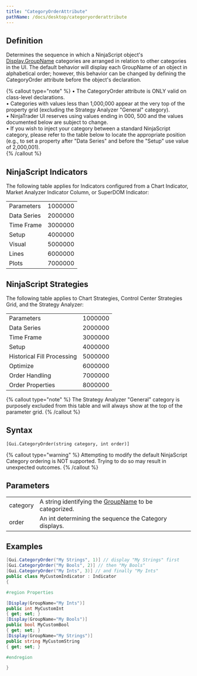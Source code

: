```yaml
---
title: "CategoryOrderAttribute"
pathName: /docs/desktop/categoryorderattribute
---
```


## Definition

Determines the sequence in which a NinjaScript object's [Display.GroupName](/docs/desktop/displayattribute) categories are arranged in relation to other categories in the UI. The default behavior will display each GroupName of an object in alphabetical order; however, this behavior can be changed by defining the CategoryOrder attribute before the object's declaration.

{% callout type="note" %}
&bull; The CategoryOrder attribute is ONLY valid on class-level declarations.  
&bull; Categories with values less than 1,000,000 appear at the very top of the property grid (excluding the Strategy Analyzer "General" category).  
&bull; NinjaTrader UI reserves using values ending in 000, 500 and the values documented below are subject to change.  
&bull; If you wish to inject your category between a standard NinjaScript category, please refer to the table below to locate the appropriate position (e.g., to set a property after "Data Series" and before the "Setup" use value of 2,000,001).  
{% /callout %}

## NinjaScript Indicators

The following table applies for Indicators configured from a Chart Indicator, Market Analyzer Indicator Column, or SuperDOM Indicator:

|  |  |
| --- | --- |
| Parameters | 1000000 |
| Data Series | 2000000 |
| Time Frame | 3000000 |
| Setup | 4000000 |
| Visual | 5000000 |
| Lines | 6000000 |
| Plots | 7000000 |

## NinjaScript Strategies

The following table applies to Chart Strategies, Control Center Strategies Grid, and the Strategy Analyzer:

|  |  |
| --- | --- |
| Parameters | 1000000 |
| Data Series | 2000000 |
| Time Frame | 3000000 |
| Setup | 4000000 |
| Historical Fill Processing | 5000000 |
| Optimize | 6000000 |
| Order Handling | 7000000 |
| Order Properties | 8000000 |

{% callout type="note" %}
The Strategy Analyzer "General" category is purposely excluded from this table and will always show at the top of the parameter grid.
{% /callout %}

## Syntax

`[Gui.CategoryOrder(string category, int order)]`

{% callout type="warning" %}
Attempting to modify the default NinjaScript Category ordering is NOT supported. Trying to do so may result in unexpected outcomes.
{% /callout %}

## Parameters

|  |  |
| --- | --- |
| category | A string identifying the [GroupName](/docs/desktop/displayattribute) to be categorized. |
| order | An int determining the sequence the Category displays. |

## Examples

```csharp
[Gui.CategoryOrder("My Strings", 1)] // display "My Strings" first
[Gui.CategoryOrder("My Bools", 2)] // then "My Bools"
[Gui.CategoryOrder("My Ints", 3)] // and finally "My Ints"
public class MyCustomIndicator : Indicator
{

#region Properties

[Display(GroupName="My Ints")]
public int MyCustomInt
{ get; set; }
[Display(GroupName="My Bools")]
public bool MyCustomBool
{ get; set; }
[Display(GroupName="My Strings")]
public string MyCustomString
{ get; set; }

#endregion

}
```
